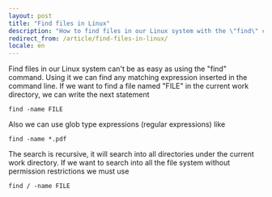 ```yaml
---
layout: post
title: "Find files in Linux"
description: "How to find files in our Linux system with the \"find\" command"
redirect_from: /article/find-files-in-linux/
locale: en
---
```


Find files in our Linux system can't be as easy as using the "find" command. Using it we can find any matching expression inserted in the command line. If we want to find a file named "FILE" in the current work directory, we can write the next statement

    find -name FILE

Also we can use glob type expressions (regular expressions) like

    find -name *.pdf

The search is recursive, it will search into all directories under the current work directory. If we want to search into all the file system without permission restrictions we must use

    find / -name FILE
